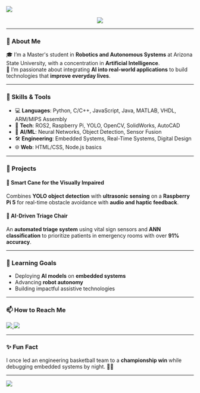 <img src="https://capsule-render.vercel.app/api?type=waving&color=0E86D4&height=200&section=header&text=Hi%20There!%20I'm%20Sashwat%20Sridhar%20🤖&fontSize=35&fontColor=ffffff" />

<p align="center">
  <img src="https://readme-typing-svg.herokuapp.com?font=Fira+Code&size=22&pause=1000&center=true&vCenter=true&width=435&lines=Robotics+%7C+AI+%7C+Embedded+Systems;Bridging+AI+and+Real-World+Impact" />
</p>

---

### 👋 About Me

🎓 I’m a Master's student in **Robotics and Autonomous Systems** at Arizona State University, with a concentration in **Artificial Intelligence**.  
🚀 I’m passionate about integrating **AI into real-world applications** to build technologies that **improve everyday lives**.

---

### 🔧 Skills & Tools

- 💻 **Languages**: Python, C/C++, JavaScript, Java, MATLAB, VHDL, ARM/MIPS Assembly  
- 🔌 **Tech**: ROS2, Raspberry Pi, YOLO, OpenCV, SolidWorks, AutoCAD  
- 🧠 **AI/ML**: Neural Networks, Object Detection, Sensor Fusion  
- 🛠️ **Engineering**: Embedded Systems, Real-Time Systems, Digital Design  
- 🌐 **Web**: HTML/CSS, Node.js basics

---

### 📌 Projects

#### 🦯 Smart Cane for the Visually Impaired  
Combines **YOLO object detection** with **ultrasonic sensing** on a **Raspberry Pi 5** for real-time obstacle avoidance with **audio and haptic feedback**.  


#### 🏥 AI-Driven Triage Chair  
An **automated triage system** using vital sign sensors and **ANN classification** to prioritize patients in emergency rooms with over **91% accuracy**.  


---

### 🧠 Learning Goals

- Deploying **AI models** on **embedded systems**
- Advancing **robot autonomy**
- Building impactful assistive technologies

---

### 📫 How to Reach Me

<p>
  <a href="https://www.linkedin.com/in/sashwatsridhar" target="_blank">
    <img src="https://img.shields.io/badge/LinkedIn-blue?style=for-the-badge&logo=linkedin" />
  </a>
  <a href="mailto:sashwatsridhar@gmail.com" target="_blank">
    <img src="https://img.shields.io/badge/Gmail-red?style=for-the-badge&logo=gmail&logoColor=white" />
  </a>
</p>

---

### ✨ Fun Fact

I once led an engineering basketball team to a **championship win** while debugging embedded systems by night. 🏀🔧

---

<img src="https://capsule-render.vercel.app/api?type=waving&color=0E86D4&height=100&section=footer"/>
